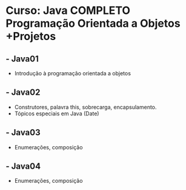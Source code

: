 # Curso: Java COMPLETO Programação Orientada a Objetos +Projetos


## - Java01
* Introdução à programação orientada a objetos
## - Java02
* Construtores, palavra this, sobrecarga, encapsulamento.
* Tópicos especiais em Java (Date)
## - Java03
* Enumerações, composição
## - Java04
* Enumerações, composição

